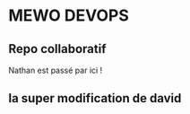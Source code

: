 # MEWO DEVOPS

## Repo collaboratif


Nathan est passé par ici !

## la super modification de david

